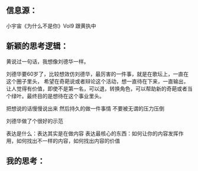 ## 信息源：
小宇宙《为什么不是你》Vol9
跟黄执中
## 新颖的思考逻辑：
黄说过一句话，我想像刘德华一样。

刘德华要60岁了，比较想效仿刘德华，最厉害的一件事，就是在歌坛上，一直在这个圈子里头，
希望在奇葩说或者辩论这个活动，想一直待在下来，一直输出，让人觉得有价值，即使不是第一名，可以退，转换角色，可以帮助新的奇葩或者当个绿叶。最终目的是想待在这个事业里头。

把想说的话慢慢说出来
然后持久的做一件事情
不要被无谓的压力压倒

刘德华做了个很好的示范

表达是什么：表达其实是在做内容
表达最核心的东西：如何让你的内容发挥作用，如何找出不一样的内容，如何找出内容的价值


## 我的思考：

